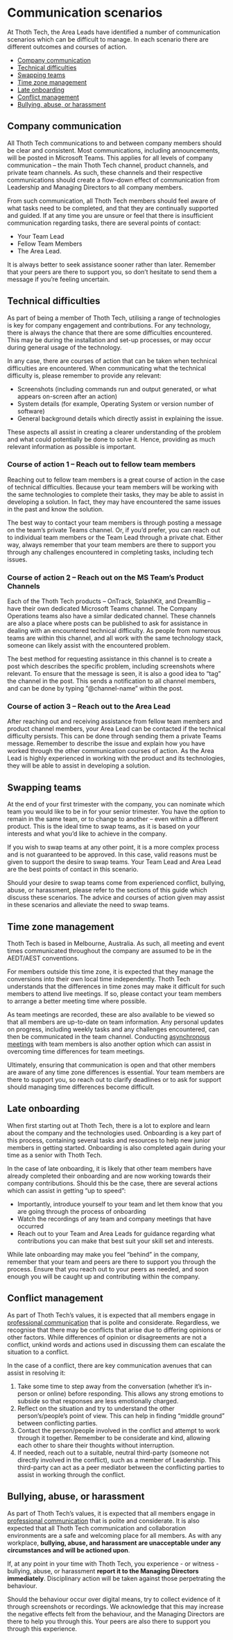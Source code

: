 # Communication scenarios <!-- omit in toc -->

At Thoth Tech, the Area Leads have identified a number of communication scenarios which can be
difficult to manage. In each scenario there are different outcomes and courses of action.

- [Company communication](#company-communication)
- [Technical difficulties](#technical-difficulties)
- [Swapping teams](#swapping-teams)
- [Time zone management](#time-zone-management)
- [Late onboarding](#late-onboarding)
- [Conflict management](#conflict-management)
- [Bullying, abuse, or harassment](#bullying-abuse-or-harassment)

## Company communication

All Thoth Tech communications to and between company members should be clear and consistent. Most
communications, including announcements, will be posted in Microsoft Teams. This applies for all
levels of company communication – the main Thoth Tech channel, product channels, and private team
channels. As such, these channels and their respective communications should create a flow-down
effect of communication from Leadership and Managing Directors to all company members.

From such communication, all Thoth Tech members should feel aware of what tasks need to be
completed, and that they are continually supported and guided. If at any time you are unsure or feel
that there is insufficient communication regarding tasks, there are several points of contact:

- Your Team Lead
- Fellow Team Members
- The Area Lead.

It is always better to seek assistance sooner rather than later. Remember that your peers are there
to support you, so don’t hesitate to send them a message if you’re feeling uncertain.

## Technical difficulties

As part of being a member of Thoth Tech, utilising a range of technologies is key for company
engagement and contributions. For any technology, there is always the chance that there are some
difficulties encountered. This may be during the installation and set-up processes, or may occur
during general usage of the technology.

In any case, there are courses of action that can be taken when technical difficulties are
encountered. When communicating what the technical difficulty is, please remember to provide any
relevant:

- Screenshots (including commands run and output generated, or what appears on-screen after an
  action)
- System details (for example, Operating System or version number of software)
- General background details which directly assist in explaining the issue.

These aspects all assist in creating a clearer understanding of the problem and what could
potentially be done to solve it. Hence, providing as much relevant information as possible is
important.

### Course of action 1 – Reach out to fellow team members

Reaching out to fellow team members is a great course of action in the case of technical
difficulties. Because your team members will be working with the same technologies to complete their
tasks, they may be able to assist in developing a solution. In fact, they may have encountered the
same issues in the past and know the solution.

The best way to contact your team members is through posting a message on the team’s private Teams
channel. Or, if you’d prefer, you can reach out to individual team members or the Team Lead through
a private chat. Either way, always remember that your team members are there to support you through
any challenges encountered in completing tasks, including tech issues.

### Course of action 2 – Reach out on the MS Team’s Product Channels

Each of the Thoth Tech products – OnTrack, SplashKit, and DreamBig – have their own dedicated
Microsoft Teams channel. The Company Operations teams also have a similar dedicated channel. These
channels are also a place where posts can be published to ask for assistance in dealing with an
encountered technical difficulty. As people from numerous teams are within this channel, and all
work with the same technology stack, someone can likely assist with the encountered problem.

The best method for requesting assistance in this channel is to create a post which describes the
specific problem, including screenshots where relevant. To ensure that the message is seen, it is
also a good idea to “tag” the channel in the post. This sends a notification to all channel members,
and can be done by typing “@channel-name” within the post.

### Course of action 3 – Reach out to the Area Lead

After reaching out and receiving assistance from fellow team members and product channel members,
your Area Lead can be contacted if the technical difficulty persists. This can be done through
sending them a private Teams message. Remember to describe the issue and explain how you have worked
through the other communication courses of action. As the Area Lead is highly experienced in working
with the product and its technologies, they will be able to assist in developing a solution.

## Swapping teams

At the end of your first trimester with the company, you can nominate which team you would like to
be in for your senior trimester. You have the option to remain in the same team, or to change to
another – even within a different product. This is the ideal time to swap teams, as it is based on
your interests and what you’d like to achieve in the company.

If you wish to swap teams at any other point, it is a more complex process and is not guaranteed to
be approved. In this case, valid reasons must be given to support the desire to swap teams. Your
Team Lead and Area Lead are the best points of contact in this scenario.

Should your desire to swap teams come from experienced conflict, bullying, abuse, or harassment,
please refer to the sections of this guide which discuss these scenarios. The advice and courses of
action given may assist in these scenarios and alleviate the need to swap teams.

## Time zone management

Thoth Tech is based in Melbourne, Australia. As such, all meeting and event times communicated
throughout the company are assumed to be in the AEDT/AEST conventions.

For members outside this time zone, it is expected that they manage the conversions into their own
local time independently. Thoth Tech understands that the differences in time zones may make it
difficult for such members to attend live meetings. If so, please contact your team members to
arrange a better meeting time where possible.

As team meetings are recorded, these are also available to be viewed so that all members are
up-to-date on team information. Any personal updates on progress, including weekly tasks and any
challenges encountered, can then be communicated in the team channel. Conducting
[asynchronous meetings](https://support.microsoft.com/en-us/office/reduce-or-replace-meetings-with-asynchronous-methods-1673e0d9-7ab0-40a3-bbdb-9d821146135d)
with team members is also another option which can assist in overcoming time differences for team
meetings.

Ultimately, ensuring that communication is open and that other members are aware of any time zone
differences is essential. Your team members are there to support you, so reach out to clarify
deadlines or to ask for support should managing time differences become difficult.

## Late onboarding

When first starting out at Thoth Tech, there is a lot to explore and learn about the company and the
technologies used. Onboarding is a key part of this process, containing several tasks and resources
to help new junior members in getting started. Onboarding is also completed again during your time
as a senior with Thoth Tech.

In the case of late onboarding, it is likely that other team members have already completed their
onboarding and are now working towards their company contributions. Should this be the case, there
are several actions which can assist in getting “up to speed”:

- Importantly, introduce yourself to your team and let them know that you are going through the
  process of onboarding
- Watch the recordings of any team and company meetings that have occurred
- Reach out to your Team and Area Leads for guidance regarding what contributions you can make that
  best suit your skill set and interests.

While late onboarding may make you feel “behind” in the company, remember that your team and peers
are there to support you through the process. Ensure that you reach out to your peers as needed, and
soon enough you will be caught up and contributing within the company.

## Conflict management

As part of Thoth Tech’s values, it is expected that all members engage in
[professional communication](https://github.com/thoth-tech/handbook/blob/main/docs/communication/professional-communication.md)
that is polite and considerate. Regardless, we recognise that there may be conflicts that arise due
to differing opinions or other factors. While differences of opinion or disagreements are not a
conflict, unkind words and actions used in discussing them can escalate the situation to a conflict.

In the case of a conflict, there are key communication avenues that can assist in resolving it:

1. Take some time to step away from the conversation (whether it’s in-person or online) before
   responding. This allows any strong emotions to subside so that responses are less emotionally
   charged.
2. Reflect on the situation and try to understand the other person’s/people’s point of view. This
   can help in finding “middle ground” between conflicting parties.
3. Contact the person/people involved in the conflict and attempt to work through it together.
   Remember to be considerate and kind, allowing each other to share their thoughts without
   interruption.
4. If needed, reach out to a suitable, neutral third-party (someone not directly involved in the
   conflict), such as a member of Leadership. This third-party can act as a peer mediator between
   the conflicting parties to assist in working through the conflict.

## Bullying, abuse, or harassment

As part of Thoth Tech’s values, it is expected that all members engage in
[professional communication](https://github.com/thoth-tech/handbook/blob/main/docs/communication/professional-communication.md)
that is polite and considerate. It is also expected that all Thoth Tech communication and
collaboration environments are a safe and welcoming place for all members. As with any workplace,
**bullying, abuse, and harassment are unacceptable under any circumstances and will be actioned
upon**.

If, at any point in your time with Thoth Tech, you experience - or witness - bullying, abuse, or
harassment **report it to the Managing Directors immediately**. Disciplinary action will be taken
against those perpetrating the behaviour.

Should the behaviour occur over digital means, try to collect evidence of it through screenshots or
recordings. We acknowledge that this may increase the negative effects felt from the behaviour, and
the Managing Directors are there to help you through this. Your peers are also there to support you
through this experience.
